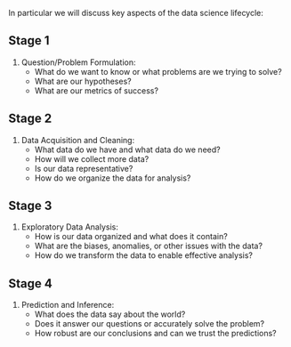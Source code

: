 
In particular we will discuss key aspects of the data science lifecycle:

## Stage 1

1. Question/Problem Formulation:
   * What do we want to know or what problems are we trying to solve?
   * What are our hypotheses?
   * What are our metrics of success?

## Stage 2

1. Data Acquisition and Cleaning:
   * What data do we have and what data do we need?
   * How will we collect more data?
   * Is our data representative?
   * How do we organize the data for analysis?

## Stage 3

1. Exploratory Data Analysis:
   * How is our data organized and what does it contain?
   * What are the biases, anomalies, or other issues with the data?
   * How do we transform the data to enable effective analysis?
   
## Stage 4

1. Prediction and Inference:
   * What does the data say about the world?
   * Does it answer our questions or accurately solve the problem?
   * How robust are our conclusions and can we trust the predictions? 
